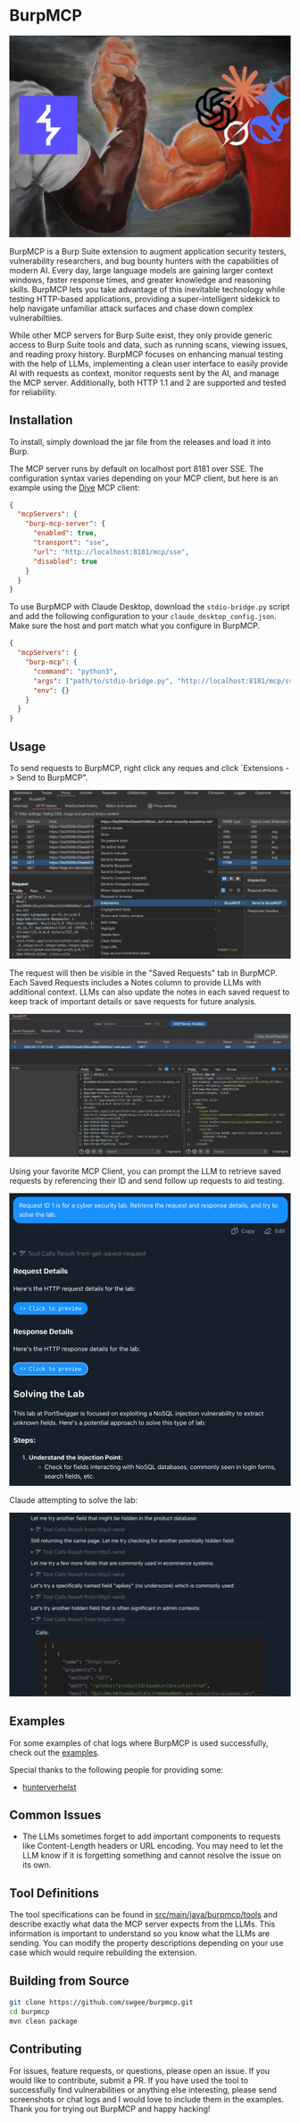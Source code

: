 # BurpMCP

![Burp and LLMs unite](assets/cover_image.png)

BurpMCP is a Burp Suite extension to augment application security testers, vulnerability researchers, and bug bounty hunters with the capabilities of modern AI. Every day, large language models are gaining larger context windows, faster response times, and greater knowledge and reasoning skills. BurpMCP lets you take advantage of this inevitable technology while testing HTTP-based applications, providing a super-intelligent sidekick to help navigate unfamiliar attack surfaces and chase down complex vulnerabiltiies.

While other MCP servers for Burp Suite exist, they only provide generic access to Burp Suite tools and data, such as running scans, viewing issues, and reading proxy history. BurpMCP focuses on enhancing manual testing with the help of LLMs, implementing a clean user interface to easily provide AI with requests as context, monitor requests sent by the AI, and manage the MCP server. Additionally, both HTTP 1.1 and 2 are supported and tested for reliability.

## Installation

To install, simply download the jar file from the releases and load it into Burp.

The MCP server runs by default on localhost port 8181 over SSE. The configuration syntax varies depending on your MCP client, but here is an example using the [Dive](https://github.com/OpenAgentPlatform/Dive) MCP client:

```json
{
  "mcpServers": {
    "burp-mcp-server": {
      "enabled": true,
      "transport": "sse",
      "url": "http://localhost:8181/mcp/sse",
      "disabled": true
    }
  }
}
```

To use BurpMCP with Claude Desktop, download the `stdio-bridge.py` script and add the following configuration to your `claude_desktop_config.json`. Make sure the host and port match what you configure in BurpMCP.

```json
{
  "mcpServers": {
    "burp-mcp": {
      "command": "python3",
      "args": ["path/to/stdio-bridge.py", "http://localhost:8181/mcp/sse"],
      "env": {}
    }
  }
}
```

## Usage

To send requests to BurpMCP, right click any reques and click `Extensions -> Send to BurpMCP".

![Send a request to BurpMCP](assets/send_to_burpmcp.png)

The request will then be visible in the "Saved Requests" tab in BurpMCP. Each Saved Requests includes a Notes column to provide LLMs with additional context. LLMs can also update the notes in each saved request to keep track of important details or save requests for future analysis.

![Saved requests tab](assets/saved_requests.png)

Using your favorite MCP Client, you can prompt the LLM to retrieve saved requests by referencing their ID and send follow up requests to aid testing.

![Retrieve the saved request](assets/retrieve_saved_request.png)

Claude attempting to solve the lab:

![Claude attempting to solve the lab](assets/autonomous_testing.png)

## Examples

For some examples of chat logs where BurpMCP is used successfully, check out the [examples](examples).

Special thanks to the following people for providing some:

- [hunterverhelst](https://github.com/hunterverhelst)

## Common Issues

- The LLMs sometimes forget to add important components to requests like Content-Length headers or URL encoding. You may need to let the LLM know if it is forgetting something and cannot resolve the issue on its own.

## Tool Definitions

The tool specifications can be found in [src/main/java/burpmcp/tools](src/main/java/burpmcp/tools) and describe exactly what data the MCP server expects from the LLMs. This information is important to understand so you know what the LLMs are sending. You can modify the property descriptions depending on your use case which would require rebuilding the extension.

## Building from Source

```bash
git clone https://github.com/swgee/burpmcp.git
cd burpmcp
mvn clean package
```

## Contributing

For issues, feature requests, or questions, please open an issue. If you would like to contribute, submit a PR. If you have used the tool to successfully find vulnerabilities or anything else interesting, please send screenshots or chat logs and I would love to include them in the examples. Thank you for trying out BurpMCP and happy hacking!
